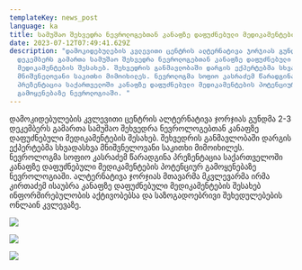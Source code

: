 ```yaml
---
templateKey: news_post
language: ka
title: სამუშაო შეხვედრა ნევროლოგებთან კანაფზე დაფუძნებული მედიკამენტების შესახებ
date: 2023-07-12T07:49:41.629Z
description: "დამოკიდებულების კვლევითი ცენტრის ალტერნატივა ჯორჯიას გუნდმა 2-3
  დეკემბერს გამართა სამუშაო შეხვედრა ნევროლოგებთან კანაფზე დაფუძნებული
  მედიკამენტების შესახებ. შეხვედრის განმავლობაში დარგის ექპერტებმა სხვადასხვა
  მნიშვნელოვანი საკითხი მიმოიხილეს. ნევროლოგმა სოფიო კასრაძემ წარადგინა
  პრეზენტაცია საქართველოში კანაფზე დაფუძნებული მედიკამენტების პოტენციურ
  გამოყენებაზე ნევროლოგიაში. "
---
```

დამოკიდებულების კვლევითი ცენტრის ალტერნატივა ჯორჯიას გუნდმა 2-3 დეკემბერს გამართა სამუშაო შეხვედრა ნევროლოგებთან კანაფზე დაფუძნებული მედიკამენტების შესახებ. შეხვედრის განმავლობაში დარგის ექპერტებმა სხვადასხვა მნიშვნელოვანი საკითხი მიმოიხილეს. ნევროლოგმა სოფიო კასრაძემ წარადგინა პრეზენტაცია საქართველოში კანაფზე დაფუძნებული მედიკამენტების პოტენციურ გამოყენებაზე ნევროლოგიაში. ალტერნატივა ჯორჯიას მთავარმა მკვლევარმა ირმა კირთაძემ ისაუბრა კანაფზე დაფუძნებული მედიკამენტების შესახებ ინფორმირებულობის აქტივობებსა და საზოგადოებრივი შეხედულებების ონლაინ კვლევაზე.

![](/media/uploads/შეხვედრა-ნევროლოგ-1.jpg)

![](/media/uploads/შეხვედრა-ნევროლ2.jpg)

![](/media/uploads/შეხვედრა-ნევროლო.jpg)

</div>
